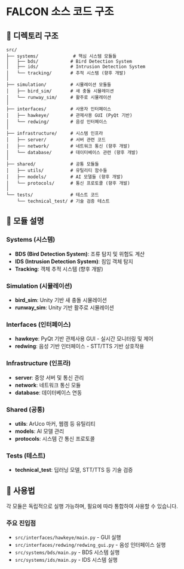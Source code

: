 # FALCON 소스 코드 구조

## 📁 디렉토리 구조

```
src/
├── systems/             # 핵심 시스템 모듈들
│   ├── bds/            # Bird Detection System
│   ├── ids/            # Intrusion Detection System
│   └── tracking/       # 추적 시스템 (향후 개발)
│
├── simulation/         # 시뮬레이션 모듈들
│   ├── bird_sim/       # 새 충돌 시뮬레이션
│   └── runway_sim/     # 활주로 시뮬레이션
│
├── interfaces/         # 사용자 인터페이스
│   ├── hawkeye/        # 관제사용 GUI (PyQt 기반)
│   └── redwing/        # 음성 인터페이스
│
├── infrastructure/     # 시스템 인프라
│   ├── server/         # 서버 관련 코드
│   ├── network/        # 네트워크 통신 (향후 개발)
│   └── database/       # 데이터베이스 관련 (향후 개발)
│
├── shared/             # 공통 모듈들
│   ├── utils/          # 유틸리티 함수들
│   ├── models/         # AI 모델들 (향후 개발)
│   └── protocols/      # 통신 프로토콜 (향후 개발)
│
└── tests/              # 테스트 코드
    └── technical_test/ # 기술 검증 테스트
```

## 🎯 모듈 설명

### Systems (시스템)
- **BDS (Bird Detection System)**: 조류 탐지 및 위험도 계산
- **IDS (Intrusion Detection System)**: 침입 객체 탐지
- **Tracking**: 객체 추적 시스템 (향후 개발)

### Simulation (시뮬레이션)
- **bird_sim**: Unity 기반 새 충돌 시뮬레이션
- **runway_sim**: Unity 기반 활주로 시뮬레이션

### Interfaces (인터페이스)
- **hawkeye**: PyQt 기반 관제사용 GUI - 실시간 모니터링 및 제어
- **redwing**: 음성 기반 인터페이스 - STT/TTS 기반 상호작용

### Infrastructure (인프라)
- **server**: 중앙 서버 및 통신 관리
- **network**: 네트워크 통신 모듈
- **database**: 데이터베이스 연동

### Shared (공통)
- **utils**: ArUco 마커, 웹캠 등 유틸리티
- **models**: AI 모델 관리
- **protocols**: 시스템 간 통신 프로토콜

### Tests (테스트)
- **technical_test**: 딥러닝 모델, STT/TTS 등 기술 검증

## 🚀 사용법

각 모듈은 독립적으로 실행 가능하며, 필요에 따라 통합하여 사용할 수 있습니다.

### 주요 진입점
- `src/interfaces/hawkeye/main.py` - GUI 실행
- `src/interfaces/redwing/redwing_gui.py` - 음성 인터페이스 실행
- `src/systems/bds/main.py` - BDS 시스템 실행
- `src/systems/ids/main.py` - IDS 시스템 실행 
